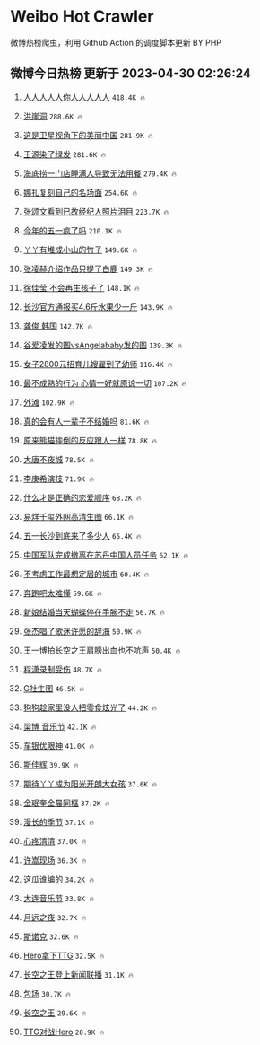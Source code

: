 # Weibo Hot Crawler 



微博热榜爬虫，利用 Github Action 的调度脚本更新 BY PHP 


## 微博今日热榜 更新于 2023-04-30 02:26:24 
1. [人人人人人你人人人人人](https://s.weibo.com/weibo?q=%23%E4%BA%BA%E4%BA%BA%E4%BA%BA%E4%BA%BA%E4%BA%BA%E4%BD%A0%E4%BA%BA%E4%BA%BA%E4%BA%BA%E4%BA%BA%E4%BA%BA%23&t=31&band_rank=1&Refer=top) `418.4K 🔥` 

1. [洪崖洞](https://s.weibo.com/weibo?q=%E6%B4%AA%E5%B4%96%E6%B4%9E&t=31&band_rank=2&Refer=top) `288.6K 🔥` 

1. [这是卫星视角下的美丽中国](https://s.weibo.com/weibo?q=%23%E8%BF%99%E6%98%AF%E5%8D%AB%E6%98%9F%E8%A7%86%E8%A7%92%E4%B8%8B%E7%9A%84%E7%BE%8E%E4%B8%BD%E4%B8%AD%E5%9B%BD%23&t=31&band_rank=3&Refer=top) `281.9K 🔥` 

1. [王源染了绿发](https://s.weibo.com/weibo?q=%23%E7%8E%8B%E6%BA%90%E6%9F%93%E4%BA%86%E7%BB%BF%E5%8F%91%23&t=31&band_rank=4&Refer=top) `281.6K 🔥` 

1. [海底捞一门店睡满人导致无法用餐](https://s.weibo.com/weibo?q=%23%E6%B5%B7%E5%BA%95%E6%8D%9E%E4%B8%80%E9%97%A8%E5%BA%97%E7%9D%A1%E6%BB%A1%E4%BA%BA%E5%AF%BC%E8%87%B4%E6%97%A0%E6%B3%95%E7%94%A8%E9%A4%90%23&t=31&band_rank=5&Refer=top) `279.4K 🔥` 

1. [娜扎复刻自己的名场面](https://s.weibo.com/weibo?q=%23%E5%A8%9C%E6%89%8E%E5%A4%8D%E5%88%BB%E8%87%AA%E5%B7%B1%E7%9A%84%E5%90%8D%E5%9C%BA%E9%9D%A2%23&t=31&band_rank=6&Refer=top) `254.6K 🔥` 

1. [张颂文看到已故经纪人照片泪目](https://s.weibo.com/weibo?q=%23%E5%BC%A0%E9%A2%82%E6%96%87%E7%9C%8B%E5%88%B0%E5%B7%B2%E6%95%85%E7%BB%8F%E7%BA%AA%E4%BA%BA%E7%85%A7%E7%89%87%E6%B3%AA%E7%9B%AE%23&t=31&band_rank=7&Refer=top) `223.7K 🔥` 

1. [今年的五一疯了吗](https://s.weibo.com/weibo?q=%23%E4%BB%8A%E5%B9%B4%E7%9A%84%E4%BA%94%E4%B8%80%E7%96%AF%E4%BA%86%E5%90%97%23&t=31&band_rank=8&Refer=top) `210.1K 🔥` 

1. [丫丫有堆成小山的竹子](https://s.weibo.com/weibo?q=%23%E4%B8%AB%E4%B8%AB%E6%9C%89%E5%A0%86%E6%88%90%E5%B0%8F%E5%B1%B1%E7%9A%84%E7%AB%B9%E5%AD%90%23&t=31&band_rank=9&Refer=top) `149.6K 🔥` 

1. [张凌赫介绍作品只提了白鹿](https://s.weibo.com/weibo?q=%23%E5%BC%A0%E5%87%8C%E8%B5%AB%E4%BB%8B%E7%BB%8D%E4%BD%9C%E5%93%81%E5%8F%AA%E6%8F%90%E4%BA%86%E7%99%BD%E9%B9%BF%23&t=31&band_rank=10&Refer=top) `149.3K 🔥` 

1. [徐佳莹 不会再生孩子了](https://s.weibo.com/weibo?q=%E5%BE%90%E4%BD%B3%E8%8E%B9%20%E4%B8%8D%E4%BC%9A%E5%86%8D%E7%94%9F%E5%AD%A9%E5%AD%90%E4%BA%86&t=31&band_rank=11&Refer=top) `148.1K 🔥` 

1. [长沙官方通报买4.6斤水果少一斤](https://s.weibo.com/weibo?q=%23%E9%95%BF%E6%B2%99%E5%AE%98%E6%96%B9%E9%80%9A%E6%8A%A5%E4%B9%B04.6%E6%96%A4%E6%B0%B4%E6%9E%9C%E5%B0%91%E4%B8%80%E6%96%A4%23&t=31&band_rank=12&Refer=top) `143.9K 🔥` 

1. [龚俊 韩国](https://s.weibo.com/weibo?q=%E9%BE%9A%E4%BF%8A%20%E9%9F%A9%E5%9B%BD&t=31&band_rank=13&Refer=top) `142.7K 🔥` 

1. [谷爱凌发的图vsAngelababy发的图](https://s.weibo.com/weibo?q=%23%E8%B0%B7%E7%88%B1%E5%87%8C%E5%8F%91%E7%9A%84%E5%9B%BEvsAngelababy%E5%8F%91%E7%9A%84%E5%9B%BE%23&t=31&band_rank=14&Refer=top) `139.3K 🔥` 

1. [女子2800元招育儿嫂雇到了幼师](https://s.weibo.com/weibo?q=%23%E5%A5%B3%E5%AD%902800%E5%85%83%E6%8B%9B%E8%82%B2%E5%84%BF%E5%AB%82%E9%9B%87%E5%88%B0%E4%BA%86%E5%B9%BC%E5%B8%88%23&t=31&band_rank=15&Refer=top) `116.4K 🔥` 

1. [最不成熟的行为 心情一好就原谅一切](https://s.weibo.com/weibo?q=%E6%9C%80%E4%B8%8D%E6%88%90%E7%86%9F%E7%9A%84%E8%A1%8C%E4%B8%BA%20%E5%BF%83%E6%83%85%E4%B8%80%E5%A5%BD%E5%B0%B1%E5%8E%9F%E8%B0%85%E4%B8%80%E5%88%87&t=31&band_rank=16&Refer=top) `107.2K 🔥` 

1. [外滩](https://s.weibo.com/weibo?q=%E5%A4%96%E6%BB%A9&t=31&band_rank=17&Refer=top) `102.9K 🔥` 

1. [真的会有人一辈子不结婚吗](https://s.weibo.com/weibo?q=%23%E7%9C%9F%E7%9A%84%E4%BC%9A%E6%9C%89%E4%BA%BA%E4%B8%80%E8%BE%88%E5%AD%90%E4%B8%8D%E7%BB%93%E5%A9%9A%E5%90%97%23&t=31&band_rank=18&Refer=top) `81.6K 🔥` 

1. [原来熊猫摔倒的反应跟人一样](https://s.weibo.com/weibo?q=%E5%8E%9F%E6%9D%A5%E7%86%8A%E7%8C%AB%E6%91%94%E5%80%92%E7%9A%84%E5%8F%8D%E5%BA%94%E8%B7%9F%E4%BA%BA%E4%B8%80%E6%A0%B7&t=31&band_rank=19&Refer=top) `78.8K 🔥` 

1. [大唐不夜城](https://s.weibo.com/weibo?q=%E5%A4%A7%E5%94%90%E4%B8%8D%E5%A4%9C%E5%9F%8E&t=31&band_rank=20&Refer=top) `78.5K 🔥` 

1. [李庚希演技](https://s.weibo.com/weibo?q=%E6%9D%8E%E5%BA%9A%E5%B8%8C%E6%BC%94%E6%8A%80&t=31&band_rank=21&Refer=top) `71.9K 🔥` 

1. [什么才是正确的恋爱顺序](https://s.weibo.com/weibo?q=%23%E4%BB%80%E4%B9%88%E6%89%8D%E6%98%AF%E6%AD%A3%E7%A1%AE%E7%9A%84%E6%81%8B%E7%88%B1%E9%A1%BA%E5%BA%8F%23&t=31&band_rank=22&Refer=top) `68.2K 🔥` 

1. [易烊千玺外网高清生图](https://s.weibo.com/weibo?q=%23%E6%98%93%E7%83%8A%E5%8D%83%E7%8E%BA%E5%A4%96%E7%BD%91%E9%AB%98%E6%B8%85%E7%94%9F%E5%9B%BE%23&t=31&band_rank=23&Refer=top) `66.1K 🔥` 

1. [五一长沙到底来了多少人](https://s.weibo.com/weibo?q=%23%E4%BA%94%E4%B8%80%E9%95%BF%E6%B2%99%E5%88%B0%E5%BA%95%E6%9D%A5%E4%BA%86%E5%A4%9A%E5%B0%91%E4%BA%BA%23&t=31&band_rank=24&Refer=top) `65.4K 🔥` 

1. [中国军队完成撤离在苏丹中国人员任务](https://s.weibo.com/weibo?q=%23%E4%B8%AD%E5%9B%BD%E5%86%9B%E9%98%9F%E5%AE%8C%E6%88%90%E6%92%A4%E7%A6%BB%E5%9C%A8%E8%8B%8F%E4%B8%B9%E4%B8%AD%E5%9B%BD%E4%BA%BA%E5%91%98%E4%BB%BB%E5%8A%A1%23&t=31&band_rank=25&Refer=top) `62.1K 🔥` 

1. [不考虑工作最想定居的城市](https://s.weibo.com/weibo?q=%23%E4%B8%8D%E8%80%83%E8%99%91%E5%B7%A5%E4%BD%9C%E6%9C%80%E6%83%B3%E5%AE%9A%E5%B1%85%E7%9A%84%E5%9F%8E%E5%B8%82%23&t=31&band_rank=26&Refer=top) `60.4K 🔥` 

1. [奔跑吧太难懂](https://s.weibo.com/weibo?q=%23%E5%A5%94%E8%B7%91%E5%90%A7%E5%A4%AA%E9%9A%BE%E6%87%82%23&t=31&band_rank=27&Refer=top) `59.6K 🔥` 

1. [新娘结婚当天蝴蝶停在手腕不走](https://s.weibo.com/weibo?q=%23%E6%96%B0%E5%A8%98%E7%BB%93%E5%A9%9A%E5%BD%93%E5%A4%A9%E8%9D%B4%E8%9D%B6%E5%81%9C%E5%9C%A8%E6%89%8B%E8%85%95%E4%B8%8D%E8%B5%B0%23&t=31&band_rank=28&Refer=top) `56.7K 🔥` 

1. [张杰唱了歌迷许愿的辞海](https://s.weibo.com/weibo?q=%23%E5%BC%A0%E6%9D%B0%E5%94%B1%E4%BA%86%E6%AD%8C%E8%BF%B7%E8%AE%B8%E6%84%BF%E7%9A%84%E8%BE%9E%E6%B5%B7%23&t=31&band_rank=29&Refer=top) `50.9K 🔥` 

1. [王一博拍长空之王肩膀出血也不吭声](https://s.weibo.com/weibo?q=%23%E7%8E%8B%E4%B8%80%E5%8D%9A%E6%8B%8D%E9%95%BF%E7%A9%BA%E4%B9%8B%E7%8E%8B%E8%82%A9%E8%86%80%E5%87%BA%E8%A1%80%E4%B9%9F%E4%B8%8D%E5%90%AD%E5%A3%B0%23&t=31&band_rank=30&Refer=top) `50.4K 🔥` 

1. [程潇录制受伤](https://s.weibo.com/weibo?q=%E7%A8%8B%E6%BD%87%E5%BD%95%E5%88%B6%E5%8F%97%E4%BC%A4&t=31&band_rank=31&Refer=top) `48.7K 🔥` 

1. [G社生图](https://s.weibo.com/weibo?q=G%E7%A4%BE%E7%94%9F%E5%9B%BE&t=31&band_rank=32&Refer=top) `46.5K 🔥` 

1. [狗狗趁家里没人把零食炫光了](https://s.weibo.com/weibo?q=%E7%8B%97%E7%8B%97%E8%B6%81%E5%AE%B6%E9%87%8C%E6%B2%A1%E4%BA%BA%E6%8A%8A%E9%9B%B6%E9%A3%9F%E7%82%AB%E5%85%89%E4%BA%86&t=31&band_rank=33&Refer=top) `44.2K 🔥` 

1. [梁博 音乐节](https://s.weibo.com/weibo?q=%E6%A2%81%E5%8D%9A%20%E9%9F%B3%E4%B9%90%E8%8A%82&t=31&band_rank=34&Refer=top) `42.1K 🔥` 

1. [车银优眼神](https://s.weibo.com/weibo?q=%23%E8%BD%A6%E9%93%B6%E4%BC%98%E7%9C%BC%E7%A5%9E%23&t=31&band_rank=35&Refer=top) `41.0K 🔥` 

1. [斯佳辉](https://s.weibo.com/weibo?q=%E6%96%AF%E4%BD%B3%E8%BE%89&t=31&band_rank=36&Refer=top) `39.9K 🔥` 

1. [期待丫丫成为阳光开朗大女孩](https://s.weibo.com/weibo?q=%23%E6%9C%9F%E5%BE%85%E4%B8%AB%E4%B8%AB%E6%88%90%E4%B8%BA%E9%98%B3%E5%85%89%E5%BC%80%E6%9C%97%E5%A4%A7%E5%A5%B3%E5%AD%A9%23&t=31&band_rank=37&Refer=top) `37.6K 🔥` 

1. [金珉奎金晨同框](https://s.weibo.com/weibo?q=%23%E9%87%91%E7%8F%89%E5%A5%8E%E9%87%91%E6%99%A8%E5%90%8C%E6%A1%86%23&t=31&band_rank=38&Refer=top) `37.2K 🔥` 

1. [漫长的季节](https://s.weibo.com/weibo?q=%E6%BC%AB%E9%95%BF%E7%9A%84%E5%AD%A3%E8%8A%82&t=31&band_rank=39&Refer=top) `37.1K 🔥` 

1. [心疼清清](https://s.weibo.com/weibo?q=%E5%BF%83%E7%96%BC%E6%B8%85%E6%B8%85&t=31&band_rank=40&Refer=top) `37.0K 🔥` 

1. [许嵩现场](https://s.weibo.com/weibo?q=%E8%AE%B8%E5%B5%A9%E7%8E%B0%E5%9C%BA&t=31&band_rank=41&Refer=top) `36.3K 🔥` 

1. [这瓜谁编的](https://s.weibo.com/weibo?q=%23%E8%BF%99%E7%93%9C%E8%B0%81%E7%BC%96%E7%9A%84%23&t=31&band_rank=42&Refer=top) `34.2K 🔥` 

1. [大连音乐节](https://s.weibo.com/weibo?q=%E5%A4%A7%E8%BF%9E%E9%9F%B3%E4%B9%90%E8%8A%82&t=31&band_rank=43&Refer=top) `33.8K 🔥` 

1. [月远之夜](https://s.weibo.com/weibo?q=%E6%9C%88%E8%BF%9C%E4%B9%8B%E5%A4%9C&t=31&band_rank=44&Refer=top) `32.7K 🔥` 

1. [斯诺克](https://s.weibo.com/weibo?q=%E6%96%AF%E8%AF%BA%E5%85%8B&t=31&band_rank=45&Refer=top) `32.6K 🔥` 

1. [Hero拿下TTG](https://s.weibo.com/weibo?q=Hero%E6%8B%BF%E4%B8%8BTTG&t=31&band_rank=46&Refer=top) `32.5K 🔥` 

1. [长空之王登上新闻联播](https://s.weibo.com/weibo?q=%23%E9%95%BF%E7%A9%BA%E4%B9%8B%E7%8E%8B%E7%99%BB%E4%B8%8A%E6%96%B0%E9%97%BB%E8%81%94%E6%92%AD%23&t=31&band_rank=47&Refer=top) `31.1K 🔥` 

1. [包场](https://s.weibo.com/weibo?q=%E5%8C%85%E5%9C%BA&t=31&band_rank=48&Refer=top) `30.7K 🔥` 

1. [长空之王](https://s.weibo.com/weibo?q=%E9%95%BF%E7%A9%BA%E4%B9%8B%E7%8E%8B&t=31&band_rank=49&Refer=top) `29.6K 🔥` 

1. [TTG对战Hero](https://s.weibo.com/weibo?q=%23TTG%E5%AF%B9%E6%88%98Hero%23&t=31&band_rank=50&Refer=top) `28.9K 🔥` 

